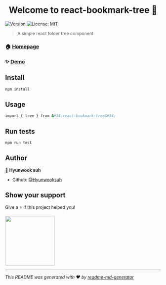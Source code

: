 <h1 align="center">Welcome to react-bookmark-tree 👋</h1>
<p>
  <a href="https://www.npmjs.com/package/react-bookmark-tree" target="_blank">
    <img alt="Version" src="https://img.shields.io/npm/v/react-bookmark-tree.svg">
  </a>
  <a href="#" target="_blank">
    <img alt="License: MIT" src="https://img.shields.io/badge/License-MIT-yellow.svg" />
  </a>
</p>

> A simple react folder tree component

### 🏠 [Homepage](https://github.com/Hyunwooksuh/react-bookmark-tree.git)

### ✨ [Demo](https://github.com/Hyunwooksuh/react-bookmark-tree.git)

## Install

```sh
npm install
```

## Usage

```sh
import { tree } from &#34;react-bookmark-tree&#34;
```

## Run tests

```sh
npm run test
```

## Author

👤 **Hyunwook suh**

* Github: [@Hyunwooksuh](https://github.com/Hyunwooksuh)

## Show your support

Give a ⭐️ if this project helped you!

<a href="https://www.patreon.com/Sihyun Lee, Taeyong ha">
  <img src="https://c5.patreon.com/external/logo/become_a_patron_button@2x.png" width="160">
</a>

***
_This README was generated with ❤️ by [readme-md-generator](https://github.com/kefranabg/readme-md-generator)_